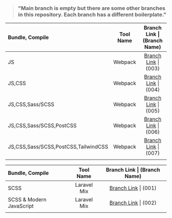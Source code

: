 
> ### "Main branch is empty but there are some other branches in this repository. Each branch has a different boilerplate."



| Bundle, Compile                      | Tool Name |                 Branch Link \| (Branch Name)                 |
| :----------------------------------- | :-------: | :----------------------------------------------------------: |
| JS                                   |  Webpack  | [Branch Link](https://github.com/Rasaf-Ibrahim/Build-Tool-Boilerplates/tree/003) \| (003) |
| JS,CSS                               |  Webpack  | [Branch Link](https://github.com/Rasaf-Ibrahim/Build-Tool-Boilerplates/tree/004) \| (004) |
| JS,CSS,Sass/SCSS                     |  Webpack  | [Branch Link](https://github.com/Rasaf-Ibrahim/Build-Tool-Boilerplates/tree/005) \| (005) |
| JS,CSS,Sass/SCSS,PostCSS             |  Webpack  | [Branch Link](https://github.com/Rasaf-Ibrahim/Build-Tool-Boilerplates/tree/006) \| (006) |
| JS,CSS,Sass/SCSS,PostCSS,TailwindCSS |  Webpack  | [Branch Link](https://github.com/Rasaf-Ibrahim/Build-Tool-Boilerplates/tree/007) \| (007) |
|                                      |           |                                                              |





| Bundle, Compile          |  Tool Name  |                 Branch Link \| (Branch Name)                 |
| :----------------------- | :---------: | :----------------------------------------------------------: |
| SCSS                     | Laravel Mix | [Branch Link](https://github.com/Rasaf-Ibrahim/Build-Tool-Boilerplates/tree/001) \| (001) |
| SCSS & Modern JavaScript | Laravel Mix | [Branch Link](https://github.com/Rasaf-Ibrahim/Build-Tool-Boilerplates/tree/002) \| (002) |
|                          |             |                                                              |

